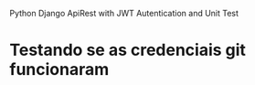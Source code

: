 Python Django ApiRest with JWT Autentication and Unit Test

# Testando se as credenciais git funcionaram
